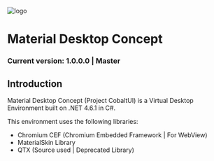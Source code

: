![logo](https://raw.githubusercontent.com/DrHacknik/Material_Desktop_Concept/master/Common/Images/Logos/Logo.png) 
# Material Desktop Concept

### Current version: 1.0.0.0 | Master

## Introduction

Material Desktop Concept (Project CobaltUI) is a Virtual Desktop Environment built on .NET 4.6.1 in  C#. 

This environment uses the following libraries: 

* Chromium CEF (Chromium Embedded Framework | For WebView) 
* MaterialSkin Library 
* QTX (Source used | Deprecated Library) 